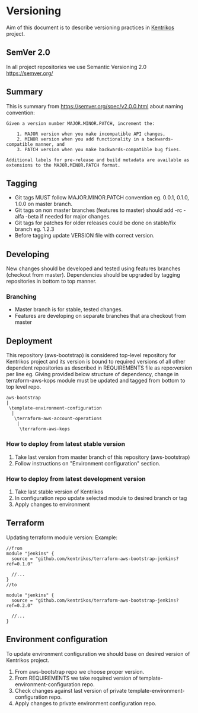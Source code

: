 # Versioning

Aim of this document is to describe versioning practices in [Kentrikos](https://github.com/kentrikos) project.

## SemVer 2.0

In all project repositories we use Semantic Versioning 2.0 <https://semver.org/> 

## Summary 

This is summary from <https://semver.org/spec/v2.0.0.html> about naming convention:

```
Given a version number MAJOR.MINOR.PATCH, increment the:

    1. MAJOR version when you make incompatible API changes,
    2. MINOR version when you add functionality in a backwards-compatible manner, and
    3. PATCH version when you make backwards-compatible bug fixes.

Additional labels for pre-release and build metadata are available as extensions to the MAJOR.MINOR.PATCH format.

```

## Tagging

* Git tags MUST follow MAJOR.MINOR.PATCH convention eg. 0.0.1, 0.1.0, 1.0.0  on master branch.
* Git tags on non master branches (features to master) should add -rc -alfa -beta if needed for major changes.
* Git tags for patches for older releases could be done on stable/fix branch eg. 1.2.3
* Before tagging update VERSION file with correct version.

## Developing 

New changes should be developed and tested using features branches (checkout from master). Dependencies should be upgraded by tagging repositories in bottom to top manner. 

### Branching

* Master branch is for stable, tested changes.
* Features are developing on separate branches that ara checkout from master

## Deployment

This repository (aws-bootstrap) is considered top-level repository for Kentrikos project and its version is bound to required versions of all other dependent repositories as described in REQUIREMENTS file as repo:version per line
eg.
Giving provided below  structure of dependency, change in terraform-aws-kops module must be updated and tagged from bottom to top level repo. 
```
aws-bootstrap
|
 \template-environment-configuration
  |
   \terraform-aws-account-operations
    |
     \terraform-aws-kops
```

### How to deploy from latest stable version

1. Take last version from master branch of this repository (aws-bootstrap) 
1. Follow instructions on "Environment configuration" section. 

### How to deploy from latest development version

1. Take last stable version of Kentrikos
1. In configuration repo update selected module to desired branch or tag
1. Apply changes to environment

## Terraform 

Updating terraform module version:
Example:

```hcl-terraform
//from
module "jenkins" {
  source = "github.com/kentrikos/terraform-aws-bootstrap-jenkins?ref=0.1.0"

  //...
}
//to

module "jenkins" {
  source = "github.com/kentrikos/terraform-aws-bootstrap-jenkins?ref=0.2.0"

  //...
}
```

## Environment configuration

To update environment configuration we should base on desired version of Kentrikos project.

1. From aws-bootstrap repo we choose proper version.
1. From REQUIREMENTS we take required version of template-environment-configuration repo.
1. Check changes against last version of private template-environment-configuration repo.
1. Apply changes to private environment configuration repo.